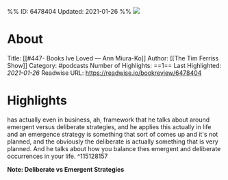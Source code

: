 %%
ID: 6478404
Updated: 2021-01-26
%%
![](https://content.production.cdn.art19.com/images/69/10/10/fb/691010fb-625e-4abe-993c-a57228b28dbe/91cb53ae0d5dbb379b9dffecf0a772593891d0d09bbe6d90ee746edbdb79e3ec75584f2ceb8260e9f675a90c05419b9b99842a76905b686f0f51c1a9d3e227ab.jpeg)

# About
Title: [[#447- Books Ive Loved — Ann Miura-Ko]]
Author: [[The Tim Ferriss Show]]
Category: #podcasts
Number of Highlights: ==1==
Last Highlighted: *2021-01-26*
Readwise URL: https://readwise.io/bookreview/6478404

# Highlights 
has actually even in business, ah, framework that he talks about around emergent versus deliberate strategies, and he applies this actually in life and an emergence strategy is something that sort of comes up and it's not planned, and the obviously the deliberate is actually something that is very planned. And he talks about how you balance thes emergent and deliberate occurrences in your life.  ^115128157

**Note: Deliberate vs Emergent Strategies**

